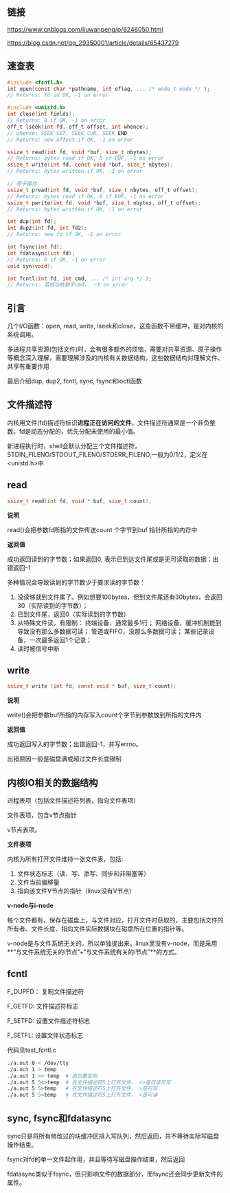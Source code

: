 ## 链接

https://www.cnblogs.com/liuwanpeng/p/6246050.html

https://blog.csdn.net/qq_29350001/article/details/65437279

## 速查表

```c
#include <fcntl.h>
int open(const char *pathname, int oflag, ... /* mode_t mode */ );
// Returns: fd id OK, -1 on error

#include <unistd.h>
int close(int fields);
// Returns: 0 if OK, -1 on error
off_t lseek(int fd, off_t offset, int whence);
// whence: SEEK_SET, SEEK_CUR, SEEK_END
// Returns: new offset if OK, -1 on error

ssize_t read(int fd, void *buf, size_t nbytes);
// Returns: bytes read if OK, 0 if EOF, -1 on error
ssize_t write(int fd, const void *buf, size_t nbytes);
// Returns: bytes written if OK, -1 on error

// 原子操作
ssize_t pread(int fd, void *buf, size_t nbytes, off_t offset);
// Returns: bytes read if OK, 0 if EOF, -1 on error
ssize_t pwrite(int fd, void *buf, size_t nbytes, off_t offset);
// Returns: bytes written if OK, -1 on error

int dup(int fd);
int dup2(int fd, int fd2);
// Returns: new fd if OK, -1 on error

int fsync(int fd);
int fdatasync(int fd);
// Returns: 0 if OK, -1 on error
void syn(void);

int fcntl(int fd, int cmd, ... /* int arg */ );
// Returns: 若成功依赖于cmd， －1 on error
```



## 引言

几个I/O函数：open, read, write, lseek和close，这些函数不带缓冲，是对内核的系统调用。

多进程共享资源(包括文件)时，会有很多额外的烦恼，需要对共享资源、原子操作等概念深入理解，需要理解涉及的内核有关数据结构，这些数据结构对理解文件、共享有重要作用

最后介绍dup, dup2, fcntl, sync, fsync和ioctl函数

## 文件描述符

内核用文件(fd)描述符标识**进程正在访问的文件**，文件描述符通常是一个非负整数。fd是动态分配的，优先分配未使用的最小值。

新进程执行时，shell会默认分配三个文件描述符，STDIN_FILENO/STDOUT_FILENO/STDERR_FILENO,一般为0/1/2，定义在<unistd.h>中



## read

```c
ssize_t read(int fd, void * buf, size_t count);
```

**说明**

read()会把参数fd所指的文件传送count 个字节到buf 指针所指的内存中 

**返回值**

成功返回读到的字节数；如果返回0, 表示已到达文件尾或是无可读取的数据；出错返回-1

多种情况会导致读到的字节数少于要求读的字节数：
1. 没读够就到文件尾了。例如想要100bytes，但到文件尾还有30bytes，会返回30（实际读到的字节数）；
2. 已到文件尾，返回0（实际读到的字节数）
3. 从特殊文件读，有限制：
    终端设备，通常最多1行；
    网络设备，缓冲机制能到导致没有那么多数据可读；
    管道或FIFO，没那么多数据可读；
    某些记录设备，一次最多返回1个记录；
4. 读时被信号中断

## write

```c
ssize_t write (int fd, const void * buf, size_t count);
```

**说明**

write()会把参数buf所指的内存写入count个字节到参数放到所指的文件内 

**返回值**

成功返回写入的字节数；出错返回-1，并写errno。

出错原因一般是磁盘满或超过文件长度限制

## 内核IO相关的数据结构

进程表项（包括文件描述符列表，指向文件表项）

文件表项，包含v节点指针

v节点表项。

**文件表项**

内核为所有打开文件维持一张文件表，包括:

1. 文件状态标志（读、写、添写、同步和非阻塞等）
2. 文件当前偏移量
3. 指向该文件V节点的指针（linux没有V节点）

**v-node与i-node**

每个文件都有，保存在磁盘上，与文件对应，打开文件时获取的，主要包括文件的所有者、文件长度、指向文件实际数据块在磁盘所在位置的指针等。

v-node是与文件系统无关的，所以单独提出来。linux里没有v-node，而是采用**“与文件系统无关的i节点”+“与文件系统有关的i节点”**的方式。

## fcntl

F_DUPFD： 复制文件描述符

F_GETFD: 文件描述符标志

F_SETFD: 设置文件描述符标志

F_SETFL: 设置文件状态标志

代码见test_fcntl.c

```bash
./a.out 0 < /dev/tty
./a.out 1 > temp
./a.out 1 >> temp  # 追加重定向
./a.out 5 5<>temp  # 在文件描述符5上打开文件， <>是可读可写
./a.out 5 5>temp   # 在文件描述符5上打开文件， >是可写
./a.out 5 5<temp   # 在文件描述符5上打开文件， >是可读
```

## sync, fsync和fdatasync

sync只是将所有修改过的块缓冲区排入写队列，然后返回，并不等待实际写磁盘操作结束。

fsync对fd的单一文件起作用，并且等待写磁盘操作结束，然后返回

fdatasync类似于fsync，但只影响文件的数据部分，而fsync还会同步更新文件的属性。